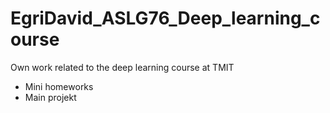 # EgriDavid_ASLG76_Deep_learning_course
Own work related to the deep learning course at TMIT
* Mini homeworks
* Main projekt
